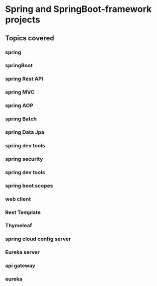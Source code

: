 # Spring and SpringBoot-framework  projects

## Topics covered
### spring
### springBoot
### spring Rest API
### spring MVC
### spring AOP
### spring Batch
### spring Data Jpa
### spring dev tools
### spring security
### spring dev tools
### spring boot scopes
### web client
### Rest Template
### Thymeleaf
### spring cloud config server
### Eureka server
### api gateway
### eureka
